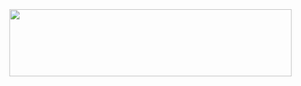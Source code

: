 <!--
<div>
<a href="https://dlwnsdud205.tistory.com"><img alt="__Blog" src="https://img.shields.io/badge/-__Blog-orange?style=flat-square&logo=Tistory"></a><br>
<a href="https://medium.com/@develxb"><img src="https://img.shields.io/badge/Medium-12100E?style=flat-square&logo=medium&logoColor=white"/></a><br>
<img src="https://hits.seeyoufarm.com/api/count/incr/badge.svg?url=https%3A%2F%2Fgithub.com%2Fdevxb&count_bg=%233D61C8&title_bg=%232D2D2D&icon=&icon_color=%23E7E7E7&title=hits&edge_flat=true"/>
</div>
-->
<!--
<a href="https://dlwnsdud205.tistory.com">
  <img alt="__Blog" src="https://github.com/devxb/devxb/assets/62425964/87724a9d-1b4f-4a22-8adb-2ac6e51c7921" width = "200" align="left">
</a>
-->



<div align="center">
<!--<a href="https://github.com/devxb/gitanimals">
    <img src="https://render.gitanimals.org/lines/devxb?pet-id=23" width="30%" height="100"/><img src="https://render.gitanimals.org/lines/devxb?pet-id=22" width="30%" height="100"/><img src="https://render.gitanimals.org/lines/devxb?pet-id=1" width="30%" height="100"/>-->
  
<a href="https://www.gitanimals.org/en_US?utm_medium=image&utm_source=devxb&utm_content=line">
  <img
    src="https://render.gitanimals.org/lines/devxb?pet-id=651416304269655603"
    width="100%"
    height="120"
  />
</a>
  
</div>

<!--
| Organization | Date | Contents |
| :----------: | :--: | :------: |
| __*Depromeet 14th*__ | 2023.11.04 ~ 2023.03. | teum-teum server |
| __*우아한테크캠프*__ | 2023.07.02 ~ 2023.08.31 | Woowa techcamp 6th - server |
| __*Depromeet 13th*__ | 2023.04.08 ~ 2023.07.22 | Nalab - server engineer |
-->
